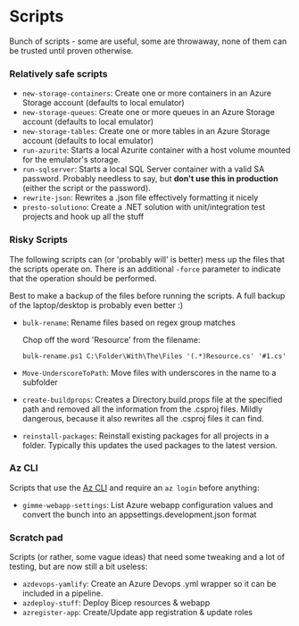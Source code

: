 # Scripts

Bunch of scripts - some are useful, some are throwaway, none of them can be trusted until proven otherwise.

### Relatively safe scripts

- `new-storage-containers`: Create one or more containers in an Azure Storage account (defaults to local emulator)
- `new-storage-queues`: Create one or more queues in an Azure Storage account (defaults to local emulator)
- `new-storage-tables`: Create one or more tables in an Azure Storage account (defaults to local emulator)
- `run-azurite`: Starts a local Azurite container with a host volume mounted for the emulator's storage.
- `run-sqlserver`: Starts a local SQL Server container with a valid SA password. Probably needless to say, but **don't use this in production** (either the script or the password).
- `rewrite-json`: Rewrites a .json file effectively formatting it nicely
- `presto-solutiono`: Create a .NET solution with unit/integration test projects and hook up all the stuff

### Risky Scripts

The following scripts can (or 'probably will' is better) mess up the files that the scripts operate on. There is an additional `-force` parameter to indicate that the operation should be performed.

Best to make a backup of the files before running the scripts. A full backup of the laptop/desktop is probably even better :)

- `bulk-rename`: Rename files based on regex group matches

  Chop off the word 'Resource' from the filename:

  `bulk-rename.ps1 C:\Folder\With\The\Files '(.*)Resource.cs' '#1.cs'`

- `Move-UnderscoreToPath`: Move files with underscores in the name to a subfolder
- `create-buildprops`: Creates a Directory.build.props file at the specified path and removed all the information from the .csproj files. Mildly dangerous, because it also rewrites all the .csproj files it can find.
- `reinstall-packages`: Reinstall existing packages for all projects in a folder. Typically this updates the used packages to the latest version.

### Az CLI
Scripts that use the [Az CLI](https://learn.microsoft.com/en-us/cli/azure/install-azure-cli) and require an `az login` before anything:

- `gimme-webapp-settings`: List Azure webapp configuration values and convert the bunch into an appsettings.development.json format

### Scratch pad
Scripts (or rather, some vague ideas) that need some tweaking and a lot of testing, but are now still a bit useless:

- `azdevops-yamlify`: Create an Azure Devops .yml wrapper so it can be included in a pipeline.
- `azdeploy-stuff`: Deploy Bicep resources & webapp
- `azregister-app`: Create/Update app registration & update roles
